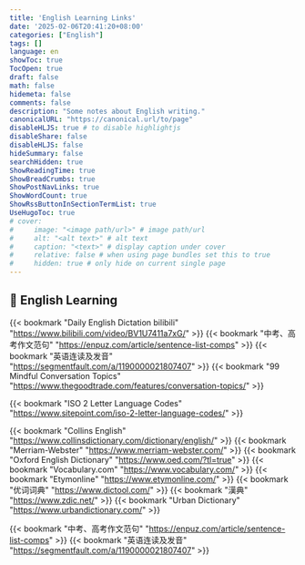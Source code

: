 ```yaml
---
title: 'English Learning Links'
date: '2025-02-06T20:41:20+08:00'
categories: ["English"]
tags: []
language: en
showToc: true
TocOpen: true
draft: false
math: false
hidemeta: false
comments: false
description: "Some notes about English writing."
canonicalURL: "https://canonical.url/to/page"
disableHLJS: true # to disable highlightjs
disableShare: false
disableHLJS: false
hideSummary: false
searchHidden: true
ShowReadingTime: true
ShowBreadCrumbs: true
ShowPostNavLinks: true
ShowWordCount: true
ShowRssButtonInSectionTermList: true
UseHugoToc: true
# cover:
#     image: "<image path/url>" # image path/url
#     alt: "<alt text>" # alt text
#     caption: "<text>" # display caption under cover
#     relative: false # when using page bundles set this to true
#     hidden: true # only hide on current single page
---
```


## 🗽 English Learning

{{< bookmark "Daily English Dictation bilibili" "https://www.bilibili.com/video/BV1U7411a7xG/" >}}
{{< bookmark "中考、高考作文范句" "https://enpuz.com/article/sentence-list-comps" >}}
{{< bookmark "英语连读及发音" "https://segmentfault.com/a/1190000021807407" >}}
{{< bookmark "99 Mindful Conversation Topics" "https://www.thegoodtrade.com/features/conversation-topics/" >}}

{{< bookmark "ISO 2 Letter Language Codes" "https://www.sitepoint.com/iso-2-letter-language-codes/" >}}

{{< bookmark "Collins English" "https://www.collinsdictionary.com/dictionary/english/" >}}
{{< bookmark "Merriam-Webster" "https://www.merriam-webster.com/" >}}
{{< bookmark "Oxford English Dictionary" "https://www.oed.com/?tl=true" >}}
{{< bookmark "Vocabulary.com" "https://www.vocabulary.com/" >}}
{{< bookmark "Etymonline" "https://www.etymonline.com/" >}}
{{< bookmark "优词词典" "https://www.dictool.com/" >}}
{{< bookmark "漢典" "https://www.zdic.net/" >}}
{{< bookmark "Urban Dictionary" "https://www.urbandictionary.com/" >}}

{{< bookmark "中考、高考作文范句" "https://enpuz.com/article/sentence-list-comps" >}}
{{< bookmark "英语连读及发音" "https://segmentfault.com/a/1190000021807407" >}}
